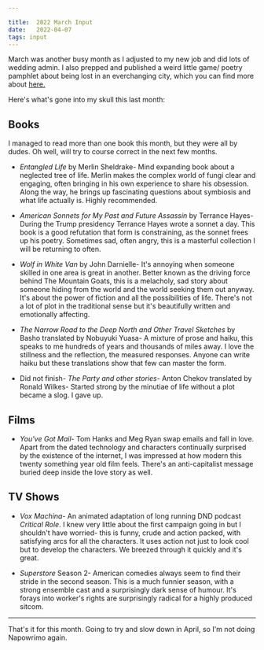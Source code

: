 ```yaml
---

title:  2022 March Input
date:   2022-04-07
tags: input
---
```


March was another busy month as I adjusted to my new job and did lots of wedding admin. I also prepped and published a weird little game/ poetry pamphlet about being lost in an everchanging city, which you can find more about [here.](/reality-adjustments/)

Here's what's gone into my skull this last month:

## Books

I managed to read more than one book this month, but they were all by dudes. Oh well, will try to course correct in the next few months.

* *Entangled Life* by Merlin Sheldrake- Mind expanding book about a neglected tree of life. Merlin makes the complex world of fungi clear and engaging, often bringing in his own experience to share his obsession. Along the way, he brings up fascinating questions about symbiosis and what life actually is. Highly recommended. 

* *American Sonnets for My Past and Future Assassin* by Terrance Hayes- During the Trump presidency Terrance Hayes wrote a sonnet a day. This book is a good refutation that form is constraining, as the sonnet frees up his poetry. Sometimes sad, often angry, this is a masterful collection I will be returning to often.

* *Wolf in White Van* by John Darnielle- It's annoying when someone skilled in one area is great in another. Better known as the driving force behind The Mountain Goats, this is a melacholy, sad story about someone hiding from the world and the world seeking them out anyway. It's about the power of fiction and all the possibilities of life. There's not a lot of plot in the traditional sense but it's beautifully written and emotionally affecting.

* *The Narrow Road to the Deep North and Other Travel Sketches* by Basho translated by Nobuyuki Yuasa- A mixture of prose and haiku, this speaks to me hundreds of years and thousands of miles away. I love the stillness and the reflection, the measured responses. Anyone can write haiku but these translations show that few can master the form.

* Did not finish- *The Party and other stories*- Anton Chekov translated by Ronald Wilkes- Started strong by the minutiae of life without a plot became a slog. I gave up. 

## Films

* *You've Got Mail*- Tom Hanks and Meg Ryan swap emails and fall in love. Apart from the dated technology and characters continually surprised by the existence of the internet, I was impressed at how modern this twenty something year old film feels. There's an anti-capitalist message buried deep inside the love story as well.

## TV Shows

* *Vox Machina*- An animated adaptation of long running DND podcast *Critical Role*. I knew very little about the first campaign going in but I shouldn't have worried- this is funny, crude and action packed, with satisfying arcs for all the characters. It uses action not just to look cool but to develop the characters. We breezed through it quickly and it's great.

* *Superstore* Season 2- American comedies always seem to find their stride in the second season. This is a much funnier season, with a strong ensemble cast and a surprisingly dark sense of humour. It's forays into worker's rights are surprisingly radical for a highly produced sitcom. 

---

That's it for this month. Going to try and slow down in April, so I'm not doing Napowrimo again. 
